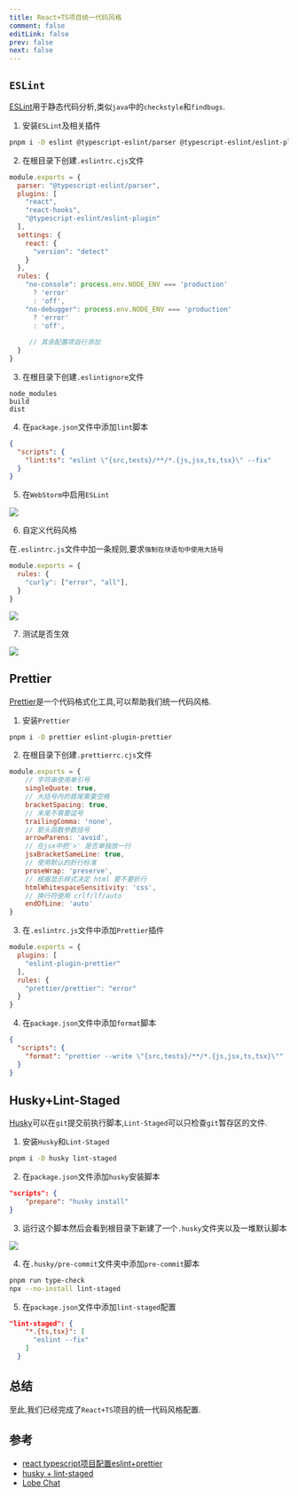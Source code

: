 ```yaml
---
title: React+TS项目统一代码风格
comment: false
editLink: false
prev: false
next: false
---
```


## `ESLint`

[ESLint](https://eslint.org/)用于静态代码分析,类似`java`中的`checkstyle`和`findbugs`.

1. 安装`ESLint`及相关插件

```bash
pnpm i -D eslint @typescript-eslint/parser @typescript-eslint/eslint-plugin eslint-plugin-react eslint-plugin-react-hooks
```

2. 在根目录下创建`.eslintrc.cjs`文件

```javascript
module.exports = {
  parser: "@typescript-eslint/parser",
  plugins: [
    "react",
    "react-hooks",
    "@typescript-eslint/eslint-plugin"
  ],
  settings: {
    react: {
      "version": "detect"
    }
  },
  rules: {
    "no-console": process.env.NODE_ENV === 'production'
      ? 'error'
      : 'off',
    "no-debugger": process.env.NODE_ENV === 'production'
      ? 'error'
      : 'off',
    
   	 // 其余配置项自行添加
  }
}
```

3. 在根目录下创建`.eslintignore`文件

```text
node_modules
build
dist
```

4. 在`package.json`文件中添加`lint`脚本

```json
{
  "scripts": {
    "lint:ts": "eslint \"{src,tests}/**/*.{js,jsx,ts,tsx}\" --fix"
  }
}
```

5. 在`WebStorm`中启用`ESLint`

![](https://github.com/cruldra/picx-images-hosting/raw/master/image.8vmpemp1y7.webp)

6. 自定义代码风格

在`.eslintrc.js`文件中加一条规则,要求`强制在块语句中使用大括号`

```javascript
module.exports = {
  rules: {
    "curly": ["error", "all"],
  }
}
```

![](https://github.com/cruldra/picx-images-hosting/raw/master/image.101yha53eo.webp)

7. 测试是否生效

![](https://github.com/cruldra/picx-images-hosting/raw/master/image.1zi1ug6nh8.webp)

## Prettier

[Prettier](https://prettier.io/)是一个代码格式化工具,可以帮助我们统一代码风格.

1. 安装`Prettier`

```bash
pnpm i -D prettier eslint-plugin-prettier
```

2. 在根目录下创建`.prettierrc.cjs`文件

```javascript
module.exports = {
    // 字符串使用单引号
    singleQuote: true,
    // 大括号内的首尾需要空格
    bracketSpacing: true,
    // 末尾不需要逗号
    trailingComma: 'none',
    // 箭头函数参数括号
    arrowParens: 'avoid',
    // 在jsx中把'>' 是否单独放一行
    jsxBracketSameLine: true,
    // 使用默认的折行标准
    proseWrap: 'preserve',
    // 根据显示样式决定 html 要不要折行
    htmlWhitespaceSensitivity: 'css',
    // 换行符使用 crlf/lf/auto
    endOfLine: 'auto'
}
```

3. 在`.eslintrc.js`文件中添加`Prettier`插件

```javascript
module.exports = {
  plugins: [
    "eslint-plugin-prettier"
  ],
  rules: {
    "prettier/prettier": "error"
  }
}
```

4. 在`package.json`文件中添加`format`脚本

```json
{
  "scripts": {
    "format": "prettier --write \"{src,tests}/**/*.{js,jsx,ts,tsx}\""
  }
}
```

## Husky+Lint-Staged

[Husky](https://typicode.github.io/husky)可以在`git`提交前执行脚本,`Lint-Staged`可以只检查`git`暂存区的文件.

1. 安装`Husky`和`Lint-Staged`

```bash
pnpm i -D husky lint-staged
```

2. 在`package.json`文件添加`husky`安装脚本

```json
"scripts": {
    "prepare": "husky install"
}
```

3. 运行这个脚本然后会看到根目录下新建了一个`.husky`文件夹以及一堆默认脚本

![](https://github.com/cruldra/picx-images-hosting/raw/master/image.77dchht3g4.webp)

4. 在`.husky/pre-commit`文件夹中添加`pre-commit`脚本

```bash
pnpm run type-check
npx --no-install lint-staged
```

5. 在`package.json`文件中添加`lint-staged`配置

```json
"lint-staged": {
    "*.{ts,tsx}": [
      "eslint --fix"
    ]
  }
```

## 总结

至此,我们已经完成了`React+TS`项目的统一代码风格配置.

## 参考

* [react typescript项目配置eslint+prettier](https://blog.csdn.net/weixin_43233914/article/details/118937811)
* [husky + lint-staged](https://blog.csdn.net/xs20691718/article/details/122727980)
* [Lobe Chat](https://github.com/lobehub/lobe-chat)
